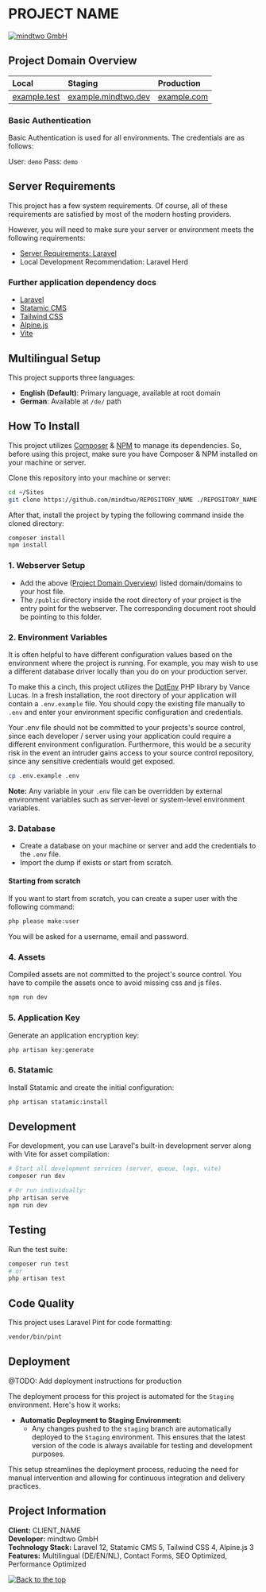 # PROJECT NAME

[![mindtwo GmbH](https://www.mindtwo.de/downloads/doodles/github/repository-header.png)](https://www.mindtwo.de/)
## Project Domain Overview

| Local                                | Staging                                            | Production                         |
|:-------------------------------------|:---------------------------------------------------|:-----------------------------------|
| [example.test](http://example.test/) | [example.mindtwo.dev](https://example.mindtwo.dev) | [example.com](https://example.com) |

### Basic Authentication
Basic Authentication is used for all environments. The credentials are as follows:

User: `demo`
Pass: `demo`

## Server Requirements
This project has a few system requirements. Of course, all of these requirements are satisfied by most of the modern hosting providers.

However, you will need to make sure your server or environment meets the following requirements:
- [Server Requirements: Laravel](https://laravel.com/docs/master/deployment#server-requirements)
- Local Development Recommendation: Laravel Herd

### Further application dependency docs

- [Laravel](https://laravel.com/docs)
- [Statamic CMS](https://statamic.dev/docs)
- [Tailwind CSS](https://tailwindcss.com)
- [Alpine.js](https://alpinejs.dev)
- [Vite](https://vitejs.dev)

## Multilingual Setup
This project supports three languages:
- **English (Default)**: Primary language, available at root domain
- **German**: Available at `/de/` path

## How To Install
This project utilizes [Composer](https://getcomposer.org/) & [NPM](https://www.npmjs.com/) to manage its dependencies. So, before using this project, make sure you have Composer & NPM installed on your machine or server.

Clone this repository into your machine or server:

```bash
cd ~/Sites
git clone https://github.com/mindtwo/REPOSITORY_NAME ./REPOSITORY_NAME
```

After that, install the project by typing the following command inside the cloned directory:

```bash
composer install
npm install
```

### 1. Webserver Setup

* Add the above ([Project Domain Overview](#project-domain-overview)) listed domain/domains to your host file.
* The `/public` directory inside the root directory of your project is the entry point for the webserver. The corresponding document root should be pointing to this folder.

### 2. Environment Variables
It is often helpful to have different configuration values based on the environment where the project is running. For example, you may wish to use a different database driver locally than you do on your production server.

To make this a cinch, this project utilizes the [DotEnv](https://github.com/vlucas/phpdotenv) PHP library by Vance Lucas. In a fresh installation, the root directory of your application will contain a `.env.example` file. You should copy the existing file manually to `.env` and enter your environment specific configuration and credentials.

Your .env file should not be committed to your projects's source control, since each developer / server using your application could require a different environment configuration. Furthermore, this would be a security risk in the event an intruder gains access to your source control repository, since any sensitive credentials would get exposed.

```bash
cp .env.example .env
```

**Note:** Any variable in your `.env` file can be overridden by external environment variables such as server-level or system-level environment variables.

### 3. Database
* Create a database on your machine or server and add the credentials to the `.env` file.
* Import the dump if exists or start from scratch.

#### Starting from scratch
If you want to start from scratch, you can create a super user with the following command:

```bash
php please make:user
```

You will be asked for a username, email and password.

### 4. Assets
Compiled assets are not committed to the project's source control. You have to compile the assets once to avoid missing css and js files.

```bash
npm run dev
```

### 5. Application Key
Generate an application encryption key:

```bash
php artisan key:generate
```

### 6. Statamic
Install Statamic and create the initial configuration:

```bash
php artisan statamic:install
```

## Development
For development, you can use Laravel's built-in development server along with Vite for asset compilation:

```bash
# Start all development services (server, queue, logs, vite)
composer run dev

# Or run individually:
php artisan serve
npm run dev
```

## Testing
Run the test suite:

```bash
composer run test
# or
php artisan test
```

## Code Quality
This project uses Laravel Pint for code formatting:

```bash
vendor/bin/pint
```

## Deployment
@TODO: Add deployment instructions for production

The deployment process for this project is automated for the `Staging` environment. Here's how it works:

- **Automatic Deployment to Staging Environment:**
    - Any changes pushed to the `staging` branch are automatically deployed to the `Staging` environment. This ensures that the latest version of the code is always available for testing and development purposes.

This setup streamlines the deployment process, reducing the need for manual intervention and allowing for continuous integration and delivery practices.

## Project Information

**Client:** CLIENT_NAME  
**Developer:** mindtwo GmbH  
**Technology Stack:** Laravel 12, Statamic CMS 5, Tailwind CSS 4, Alpine.js 3  
**Features:** Multilingual (DE/EN/NL), Contact Forms, SEO Optimized, Performance Optimized

[![Back to the top](https://www.mindtwo.de/downloads/doodles/github/repository-footer.png)](#)
